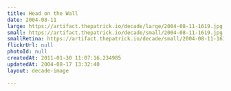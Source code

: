 ```yaml
---
title: Head on the Wall
date: 2004-08-11
large: https://artifact.thepatrick.io/decade/large/2004-08-11-1619.jpg
small: https://artifact.thepatrick.io/decade/small/2004-08-11-1619.jpg
smallRetina: https://artifact.thepatrick.io/decade/small/2004-08-11-1619@2x.jpg
flickrUrl: null
photoId: null
createdAt: 2011-01-30 11:07:16.234985
updatedAt: 2004-08-17 13:32:40
layout: decade-image

---
```


